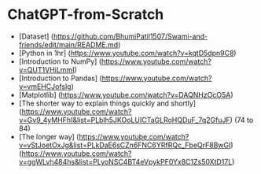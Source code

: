 # ChatGPT-from-Scratch

- [Dataset] (https://github.com/BhumiPatil1507/Swami-and-friends/edit/main/README.md)
- [Python in 1hr] (https://www.youtube.com/watch?v=kqtD5dpn9C8) 
- [Introduction to NumPy] (https://www.youtube.com/watch?v=QUT1VHiLmmI)
- [Introduction to Pandas] (https://www.youtube.com/watch?v=vmEHCJofslg)
- [Matplotlib] (https://www.youtube.com/watch?v=DAQNHzOcO5A)
- [The shorter way to explain things quickly and shortly] (https://www.youtube.com/watch?v=Gv9_4yMHFhI&list=PLblh5JKOoLUICTaGLRoHQDuF_7q2GfuJF) (74 to 84)
- [The longer way] (https://www.youtube.com/watch?v=vStJoetOxJg&list=PLkDaE6sCZn6FNC6YRfRQc_FbeQrF8BwGI)
   (https://www.youtube.com/watch?v=ggWLvh484hs&list=PLyoNSC4BT4eVpykPF0Yx8C1Zs50XtD17L)

  
